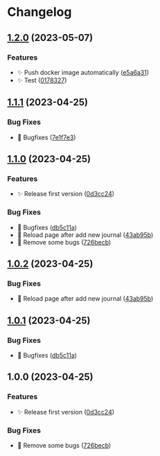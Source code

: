 # Changelog

## [1.2.0](https://github.com/Spottel/Success-Journal-Clickup/compare/v1.1.1...v1.2.0) (2023-05-07)


### Features

* :sparkles: Push docker image automatically ([e5a6a31](https://github.com/Spottel/Success-Journal-Clickup/commit/e5a6a312c3aa1e9d83ccd87b88f7c4b235266db3))
* :sparkles: Test ([0178327](https://github.com/Spottel/Success-Journal-Clickup/commit/0178327783ac609c5f1d2ec1d5cf36c900352147))

## [1.1.1](https://github.com/Spottel/Success-Journal-Clickup/compare/v1.1.0...v1.1.1) (2023-04-25)


### Bug Fixes

* :bug: Bugfixes ([7e1f7e3](https://github.com/Spottel/Success-Journal-Clickup/commit/7e1f7e334ff4028fc7d2d10f057a7a459f0a540b))

## [1.1.0](https://github.com/Spottel/Success-Journal-Clickup/compare/v1.0.2...v1.1.0) (2023-04-25)


### Features

* :sparkles: Release first version ([0d3cc24](https://github.com/Spottel/Success-Journal-Clickup/commit/0d3cc24d90fa7a2c04592ce87a11fb646851d839))


### Bug Fixes

* :bug: Bugfixes ([db5c11a](https://github.com/Spottel/Success-Journal-Clickup/commit/db5c11a8744b2e2507791d9017b54c323f55d584))
* :bug: Reload page after add new journal ([43ab95b](https://github.com/Spottel/Success-Journal-Clickup/commit/43ab95b3a3cab005dbe82d8ccc0a3eb4b93520af))
* :bug: Remove some bugs ([726becb](https://github.com/Spottel/Success-Journal-Clickup/commit/726becb7df260ca6aa90b59e865d134a79079cc5))

## [1.0.2](https://github.com/Spottel/Success-Journal-Clickup/compare/v1.0.1...v1.0.2) (2023-04-25)


### Bug Fixes

* :bug: Reload page after add new journal ([43ab95b](https://github.com/Spottel/Success-Journal-Clickup/commit/43ab95b3a3cab005dbe82d8ccc0a3eb4b93520af))

## [1.0.1](https://github.com/Spottel/Success-Journal-Clickup/compare/v1.0.0...v1.0.1) (2023-04-25)


### Bug Fixes

* :bug: Bugfixes ([db5c11a](https://github.com/Spottel/Success-Journal-Clickup/commit/db5c11a8744b2e2507791d9017b54c323f55d584))

## 1.0.0 (2023-04-25)


### Features

* :sparkles: Release first version ([0d3cc24](https://github.com/Spottel/Success-Journal-Clickup/commit/0d3cc24d90fa7a2c04592ce87a11fb646851d839))


### Bug Fixes

* :bug: Remove some bugs ([726becb](https://github.com/Spottel/Success-Journal-Clickup/commit/726becb7df260ca6aa90b59e865d134a79079cc5))
